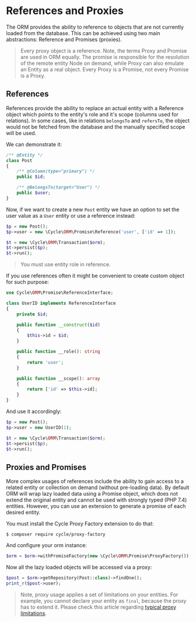 # References and Proxies
The ORM provides the ability to reference to objects that are not currently loaded from the database. This can be achieved
using two main abstractions: Reference and Promises (proxies).

> Every proxy object is a reference. Note, the terms Proxy and Promise are used in ORM equally. The promise is responsible for the resolution of the remote entity Node on demand, while Proxy can also emulate an Entity as a real object. Every Proxy is a Promise, not every Promise is a Proxy.

## References
References provide the ability to replace an actual entity with a Reference object which points to the entity's role and it's scope (columns used for relations). In some cases, like in relations `belongsTo` and `refersTo`, the object would not be fetched from the database and the manually specified
scope will be used.

We can demonstrate it:

```php
/** @Entity */
class Post
{
    /** @Column(type="primary") */
    public $id;

    /** @BelongsTo(target="User") */
    public $user;
}
```

Now, if we want to create a new `Post` entity we have an option to set the user value as a `User` entity or use a reference instead:

```php
$p = new Post();
$p->user = new \Cycle\ORM\Promise\Reference('user', ['id' => 1]);

$t = new \Cycle\ORM\Transaction($orm);
$t->persist($p);
$t->run();
```

> You must use entity role in reference.

If you use references often it might be convenient to create custom object for such purpose:

```php
use Cycle\ORM\Promise\ReferenceInterface;

class UserID implements ReferenceInterface
{
    private $id;

    public function __construct($id)
    {
        $this->id = $id;
    }

    public function __role(): string
    {
        return 'user';
    }

    public function __scope(): array
    {
        return ['id' => $this->id];
    }
}
```

And use it accordingly:

```php
$p = new Post();
$p->user = new UserID(1);

$t = new \Cycle\ORM\Transaction($orm);
$t->persist($p);
$t->run();
```

## Proxies and Promises
More complex usages of references include the ability to gain access to a related entity or collection on demand
(without pre-loading data). By default ORM will wrap lazy loaded data using a Promise object, which does not extend the original
entity and cannot be used with strongly typed (PHP 7.4) entities. However, you can use an extension to generate a promise of each
desired entity.

You must install the Cycle Proxy Factory extension to do that:

```
$ composer require cycle/proxy-factory
```

And configure your orm instance:

```php
$orm = $orm->withPromiseFactory(new \Cycle\ORM\Promise\ProxyFactory());
```

Now all the lazy loaded objects will be accessed via a proxy:

```php
$post = $orm->getRepository(Post::class)->findOne();
print_r($post->user);
```

> Note, proxy usage applies a set of limitations on your entities. For example, you cannot declare your entity
as `final`, because the proxy has to extend it. Please check this article regarding 
[typical proxy limitations](https://www.doctrine-project.org/projects/doctrine-orm/en/2.6/reference/limitations-and-known-issues.html#entities-proxies-and-reflection).

